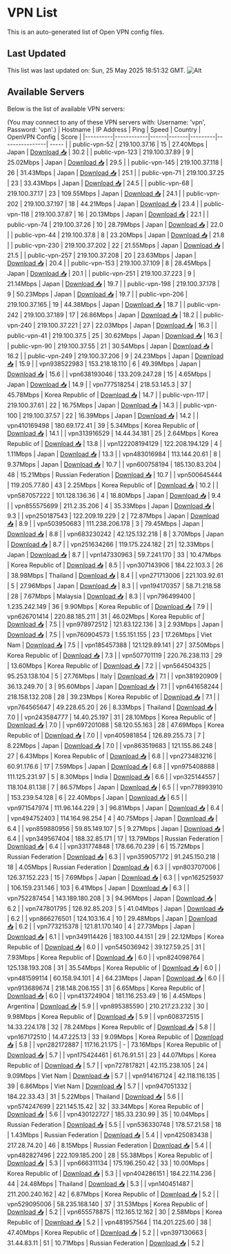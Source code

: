 # VPN List

This is an auto-generated list of Open VPN config files.

## Last Updated

This list was last updated on: Sun, 25 May 2025 18:51:32 GMT.
![Alt](https://repobeats.axiom.co/api/embed/186b98318ef1479477931607c1ad7d823f12451f.svg "Repobeats analytics image")

## Available Servers

Below is the list of available VPN servers:

(You may connect to any of these VPN servers with: Username: 'vpn', Password: 'vpn'.)
| Hostname | IP Address | Ping | Speed | Country | OpenVPN Config | Score |
|----------|------------|------|-------|---------|----------------| ----- |
| public-vpn-52 | 219.100.37.16 | 15 | 27.40Mbps | Japan | [Download 📥](./configs/server_0_JP.ovpn) | 30.2 |
| public-vpn-123 | 219.100.37.89 | 9 | 25.02Mbps | Japan | [Download 📥](./configs/server_1_JP.ovpn) | 29.5 |
| public-vpn-145 | 219.100.37.118 | 26 | 31.43Mbps | Japan | [Download 📥](./configs/server_2_JP.ovpn) | 25.1 |
| public-vpn-71 | 219.100.37.25 | 23 | 33.43Mbps | Japan | [Download 📥](./configs/server_3_JP.ovpn) | 24.5 |
| public-vpn-68 | 219.100.37.17 | 23 | 109.55Mbps | Japan | [Download 📥](./configs/server_4_JP.ovpn) | 24.1 |
| public-vpn-202 | 219.100.37.197 | 18 | 44.21Mbps | Japan | [Download 📥](./configs/server_5_JP.ovpn) | 23.4 |
| public-vpn-118 | 219.100.37.87 | 16 | 20.13Mbps | Japan | [Download 📥](./configs/server_6_JP.ovpn) | 22.1 |
| public-vpn-74 | 219.100.37.26 | 10 | 28.79Mbps | Japan | [Download 📥](./configs/server_7_JP.ovpn) | 22.0 |
| public-vpn-44 | 219.100.37.8 | 8 | 23.20Mbps | Japan | [Download 📥](./configs/server_8_JP.ovpn) | 21.8 |
| public-vpn-230 | 219.100.37.202 | 22 | 21.55Mbps | Japan | [Download 📥](./configs/server_9_JP.ovpn) | 21.5 |
| public-vpn-257 | 219.100.37.208 | 20 | 23.63Mbps | Japan | [Download 📥](./configs/server_10_JP.ovpn) | 20.4 |
| public-vpn-153 | 219.100.37.109 | 8 | 28.45Mbps | Japan | [Download 📥](./configs/server_11_JP.ovpn) | 20.1 |
| public-vpn-251 | 219.100.37.223 | 9 | 21.14Mbps | Japan | [Download 📥](./configs/server_12_JP.ovpn) | 19.7 |
| public-vpn-198 | 219.100.37.178 | 9 | 50.23Mbps | Japan | [Download 📥](./configs/server_13_JP.ovpn) | 19.7 |
| public-vpn-206 | 219.100.37.165 | 19 | 44.38Mbps | Japan | [Download 📥](./configs/server_14_JP.ovpn) | 18.7 |
| public-vpn-242 | 219.100.37.189 | 17 | 26.86Mbps | Japan | [Download 📥](./configs/server_15_JP.ovpn) | 18.2 |
| public-vpn-240 | 219.100.37.221 | 27 | 22.03Mbps | Japan | [Download 📥](./configs/server_16_JP.ovpn) | 16.3 |
| public-vpn-41 | 219.100.37.5 | 25 | 30.62Mbps | Japan | [Download 📥](./configs/server_17_JP.ovpn) | 16.3 |
| public-vpn-90 | 219.100.37.55 | 21 | 30.54Mbps | Japan | [Download 📥](./configs/server_18_JP.ovpn) | 16.2 |
| public-vpn-249 | 219.100.37.206 | 9 | 24.23Mbps | Japan | [Download 📥](./configs/server_19_JP.ovpn) | 15.9 |
| vpn938522983 | 153.218.18.110 | 6 | 49.39Mbps | Japan | [Download 📥](./configs/server_20_JP.ovpn) | 15.6 |
| vpn638193046 | 133.209.247.28 | 15 | 4.65Mbps | Japan | [Download 📥](./configs/server_21_JP.ovpn) | 14.9 |
| vpn777518254 | 218.53.145.3 | 37 | 45.78Mbps | Korea Republic of | [Download 📥](./configs/server_22_KR.ovpn) | 14.7 |
| public-vpn-117 | 219.100.37.61 | 22 | 16.75Mbps | Japan | [Download 📥](./configs/server_23_JP.ovpn) | 14.3 |
| public-vpn-100 | 219.100.37.57 | 22 | 16.39Mbps | Japan | [Download 📥](./configs/server_24_JP.ovpn) | 14.2 |
| vpn410169498 | 180.69.172.41 | 39 | 5.34Mbps | Korea Republic of | [Download 📥](./configs/server_25_KR.ovpn) | 14.1 |
| vpn313916529 | 14.44.34.181 | 25 | 2.64Mbps | Korea Republic of | [Download 📥](./configs/server_26_KR.ovpn) | 13.8 |
| vpn122208194129 | 122.208.194.129 | 4 | 1.11Mbps | Japan | [Download 📥](./configs/server_27_JP.ovpn) | 13.3 |
| vpn483016984 | 113.144.20.61 | 8 | 9.37Mbps | Japan | [Download 📥](./configs/server_28_JP.ovpn) | 10.7 |
| vpn600758194 | 185.130.83.204 | 48 | 15.21Mbps | Russian Federation | [Download 📥](./configs/server_29_RU.ovpn) | 10.7 |
| vpn500645444 | 119.205.77.80 | 43 | 2.25Mbps | Korea Republic of | [Download 📥](./configs/server_30_KR.ovpn) | 10.2 |
| vpn587057222 | 101.128.136.36 | 4 | 18.80Mbps | Japan | [Download 📥](./configs/server_31_JP.ovpn) | 9.4 |
| vpn855575699 | 211.2.35.206 | 4 | 35.33Mbps | Japan | [Download 📥](./configs/server_32_JP.ovpn) | 9.3 |
| vpn250187543 | 122.209.19.229 | 2 | 72.87Mbps | Japan | [Download 📥](./configs/server_33_JP.ovpn) | 8.9 |
| vpn503950683 | 111.238.206.178 | 3 | 79.45Mbps | Japan | [Download 📥](./configs/server_34_JP.ovpn) | 8.8 |
| vpn683230242 | 42.125.132.218 | 8 | 3.70Mbps | Japan | [Download 📥](./configs/server_35_JP.ovpn) | 8.7 |
| vpn251634266 | 119.175.224.182 | 21 | 12.33Mbps | Japan | [Download 📥](./configs/server_36_JP.ovpn) | 8.7 |
| vpn147330963 | 59.7.241.170 | 33 | 10.47Mbps | Korea Republic of | [Download 📥](./configs/server_37_KR.ovpn) | 8.5 |
| vpn307143906 | 184.22.103.3 | 26 | 38.98Mbps | Thailand | [Download 📥](./configs/server_38_TH.ovpn) | 8.4 |
| vpn271713006 | 221.103.92.61 | 5 | 27.96Mbps | Japan | [Download 📥](./configs/server_39_JP.ovpn) | 8.3 |
| vpn194170357 | 58.71.218.58 | 28 | 7.67Mbps | Malaysia | [Download 📥](./configs/server_40_MY.ovpn) | 8.3 |
| vpn796499400 | 1.235.242.149 | 36 | 9.90Mbps | Korea Republic of | [Download 📥](./configs/server_41_KR.ovpn) | 7.9 |
| vpn626701414 | 220.88.185.211 | 31 | 46.02Mbps | Korea Republic of | [Download 📥](./configs/server_42_KR.ovpn) | 7.5 |
| vpn978972512 | 121.83.122.136 | 3 | 2.93Mbps | Japan | [Download 📥](./configs/server_43_JP.ovpn) | 7.5 |
| vpn760904573 | 1.55.151.155 | 23 | 17.26Mbps | Viet Nam | [Download 📥](./configs/server_44_VN.ovpn) | 7.5 |
| vpn185457388 | 121.129.89.141 | 27 | 37.50Mbps | Korea Republic of | [Download 📥](./configs/server_45_KR.ovpn) | 7.3 |
| vpn507701119 | 220.76.238.113 | 29 | 13.60Mbps | Korea Republic of | [Download 📥](./configs/server_46_KR.ovpn) | 7.2 |
| vpn564504325 | 95.253.138.104 | 5 | 27.76Mbps | Italy | [Download 📥](./configs/server_47_IT.ovpn) | 7.1 |
| vpn381920909 | 36.13.249.70 | 3 | 95.60Mbps | Japan | [Download 📥](./configs/server_48_JP.ovpn) | 7.1 |
| vpn641658244 | 218.158.132.208 | 28 | 39.23Mbps | Korea Republic of | [Download 📥](./configs/server_49_KR.ovpn) | 7.1 |
| vpn764565647 | 49.228.65.20 | 26 | 8.33Mbps | Thailand | [Download 📥](./configs/server_50_TH.ovpn) | 7.0 |
| vpn243584777 | 14.40.25.197 | 31 | 28.10Mbps | Korea Republic of | [Download 📥](./configs/server_51_KR.ovpn) | 7.0 |
| vpn697201088 | 58.120.55.163 | 28 | 47.69Mbps | Korea Republic of | [Download 📥](./configs/server_52_KR.ovpn) | 7.0 |
| vpn405981854 | 126.89.255.73 | 7 | 8.22Mbps | Japan | [Download 📥](./configs/server_53_JP.ovpn) | 7.0 |
| vpn863519683 | 121.155.86.248 | 27 | 6.43Mbps | Korea Republic of | [Download 📥](./configs/server_54_KR.ovpn) | 6.8 |
| vpn273483216 | 60.91.176.6 | 17 | 7.59Mbps | Japan | [Download 📥](./configs/server_55_JP.ovpn) | 6.8 |
| vpn975408888 | 111.125.231.97 | 5 | 8.30Mbps | India | [Download 📥](./configs/server_56_IN.ovpn) | 6.6 |
| vpn325144557 | 118.104.81.138 | 7 | 86.57Mbps | Japan | [Download 📥](./configs/server_57_JP.ovpn) | 6.5 |
| vpn778993910 | 153.239.54.128 | 6 | 22.40Mbps | Japan | [Download 📥](./configs/server_58_JP.ovpn) | 6.5 |
| vpn971547974 | 111.96.144.229 | 3 | 96.81Mbps | Japan | [Download 📥](./configs/server_59_JP.ovpn) | 6.4 |
| vpn494752403 | 114.164.98.254 | 4 | 40.75Mbps | Japan | [Download 📥](./configs/server_60_JP.ovpn) | 6.4 |
| vpn859880956 | 59.85.149.107 | 5 | 9.27Mbps | Japan | [Download 📥](./configs/server_61_JP.ovpn) | 6.4 |
| vpn349567404 | 188.32.85.171 | 17 | 13.79Mbps | Russian Federation | [Download 📥](./configs/server_62_RU.ovpn) | 6.4 |
| vpn331774848 | 178.66.70.239 | 6 | 15.72Mbps | Russian Federation | [Download 📥](./configs/server_63_RU.ovpn) | 6.3 |
| vpn359057172 | 91.245.150.218 | 18 | 4.05Mbps | Russian Federation | [Download 📥](./configs/server_64_RU.ovpn) | 6.3 |
| vpn803707006 | 126.37.152.223 | 15 | 7.69Mbps | Japan | [Download 📥](./configs/server_65_JP.ovpn) | 6.3 |
| vpn162525937 | 106.159.231.146 | 103 | 6.41Mbps | Japan | [Download 📥](./configs/server_66_JP.ovpn) | 6.3 |
| vpn752287454 | 143.189.180.208 | 3 | 94.96Mbps | Japan | [Download 📥](./configs/server_67_JP.ovpn) | 6.2 |
| vpn747801795 | 126.92.85.203 | 5 | 41.04Mbps | Japan | [Download 📥](./configs/server_68_JP.ovpn) | 6.2 |
| vpn866276501 | 124.103.16.4 | 10 | 29.48Mbps | Japan | [Download 📥](./configs/server_69_JP.ovpn) | 6.2 |
| vpn773215378 | 121.81.170.140 | 4 | 27.73Mbps | Japan | [Download 📥](./configs/server_70_JP.ovpn) | 6.1 |
| vpn349114426 | 183.100.44.151 | 29 | 22.12Mbps | Korea Republic of | [Download 📥](./configs/server_71_KR.ovpn) | 6.0 |
| vpn545036942 | 39.127.59.25 | 31 | 7.93Mbps | Korea Republic of | [Download 📥](./configs/server_72_KR.ovpn) | 6.0 |
| vpn824098764 | 125.138.193.208 | 31 | 35.54Mbps | Korea Republic of | [Download 📥](./configs/server_73_KR.ovpn) | 6.0 |
| vpn481599114 | 60.158.94.101 | 4 | 64.23Mbps | Japan | [Download 📥](./configs/server_74_JP.ovpn) | 6.0 |
| vpn913689674 | 218.148.206.155 | 31 | 6.65Mbps | Korea Republic of | [Download 📥](./configs/server_75_KR.ovpn) | 6.0 |
| vpn413724904 | 181.116.253.49 | 16 | 4.45Mbps | Argentina | [Download 📥](./configs/server_76_AR.ovpn) | 5.9 |
| vpn895385590 | 210.217.23.232 | 30 | 9.98Mbps | Korea Republic of | [Download 📥](./configs/server_77_KR.ovpn) | 5.9 |
| vpn608372515 | 14.33.224.178 | 32 | 78.24Mbps | Korea Republic of | [Download 📥](./configs/server_78_KR.ovpn) | 5.8 |
| vpn167172510 | 14.47.225.13 | 33 | 9.09Mbps | Korea Republic of | [Download 📥](./configs/server_79_KR.ovpn) | 5.8 |
| vpn282172887 | 117.16.21.175 | - | 73.16Mbps | Korea Republic of | [Download 📥](./configs/server_80_KR.ovpn) | 5.7 |
| vpn175424461 | 61.76.91.51 | 23 | 44.07Mbps | Korea Republic of | [Download 📥](./configs/server_81_KR.ovpn) | 5.7 |
| vpn727817821 | 42.115.238.105 | 24 | 9.09Mbps | Viet Nam | [Download 📥](./configs/server_82_VN.ovpn) | 5.7 |
| vpn914167124 | 42.118.116.135 | 39 | 6.86Mbps | Viet Nam | [Download 📥](./configs/server_83_VN.ovpn) | 5.7 |
| vpn947051332 | 184.22.33.43 | 31 | 5.22Mbps | Thailand | [Download 📥](./configs/server_84_TH.ovpn) | 5.6 |
| vpn574247699 | 221.145.15.42 | 32 | 33.34Mbps | Korea Republic of | [Download 📥](./configs/server_85_KR.ovpn) | 5.6 |
| vpn430122727 | 185.33.230.99 | 35 | 10.04Mbps | Russian Federation | [Download 📥](./configs/server_86_RU.ovpn) | 5.5 |
| vpn536330748 | 178.57.21.58 | 18 | 1.43Mbps | Russian Federation | [Download 📥](./configs/server_87_RU.ovpn) | 5.4 |
| vpn425083438 | 217.28.74.20 | 46 | 8.15Mbps | Russian Federation | [Download 📥](./configs/server_88_RU.ovpn) | 5.4 |
| vpn482827496 | 222.109.185.200 | 28 | 55.38Mbps | Korea Republic of | [Download 📥](./configs/server_89_KR.ovpn) | 5.3 |
| vpn666311134 | 175.196.250.42 | 33 | 10.00Mbps | Korea Republic of | [Download 📥](./configs/server_90_KR.ovpn) | 5.3 |
| vpn404286151 | 184.22.114.236 | 44 | 24.48Mbps | Thailand | [Download 📥](./configs/server_91_TH.ovpn) | 5.3 |
| vpn140451487 | 211.200.240.162 | 42 | 6.87Mbps | Korea Republic of | [Download 📥](./configs/server_92_KR.ovpn) | 5.2 |
| vpn529095006 | 58.235.168.140 | 37 | 31.53Mbps | Korea Republic of | [Download 📥](./configs/server_93_KR.ovpn) | 5.2 |
| vpn655578875 | 112.165.12.162 | 30 | 2.58Mbps | Korea Republic of | [Download 📥](./configs/server_94_KR.ovpn) | 5.2 |
| vpn481957564 | 114.201.225.60 | 38 | 47.40Mbps | Korea Republic of | [Download 📥](./configs/server_95_KR.ovpn) | 5.2 |
| vpn397130663 | 31.44.83.11 | 51 | 10.71Mbps | Russian Federation | [Download 📥](./configs/server_96_RU.ovpn) | 5.2 |
